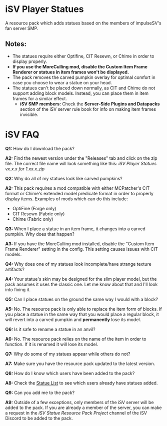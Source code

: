 # iSV Player Statues
A resource pack which adds statues based on the members of impulseSV's fan server SMP.

## Notes:
- The statues require either Optifine, CIT Resewn, or Chime in order to display properly.
- **If you use the MoreCulling mod, disable the Custom Item Frame Renderer or statues in item frames won't be displayed.**
- The pack removes the carved pumpkin overlay for optimal comfort in case you choose to wear a statue on your head.
- The statues can't be placed down normally, as CIT and Chime do not support adding block models. Instead, you can place them in item frames for a similar effect.
  - **iSV SMP members:** Check the **Server-Side Plugins and Datapacks** section of the iSV server rule book for info on making item frames invisible.

# iSV FAQ
**Q1:** How do I download the pack?

**A2:** Find the newest version under the "Releases" tab and click on the zip file. The correct file name will look something like this: _iSV Player Statues vx.x.x for 1.xx.x.zip_

**Q2:** Why do all of my statues look like carved pumpkins?

**A2:** This pack requires a mod compatible with either MCPatcher's CIT format or Chime's extended model predicate format in order to properly display items. Examples of mods which can do this include:
- OptiFine (Forge only)
- CIT Resewn (Fabric only)
- Chime (Fabric only)

**Q3:** When I place a statue in an item frame, it changes into a carved pumpkin. Why does that happen?

**A3:** If you have the MoreCulling mod installed, disable the "Custom Item Frame Renderer" setting in the config. This setting causes issues with CIT models.

**Q4:** Why does one of my statues look incomplete/have strange texture artifacts?

**A4:** Your statue's skin may be designed for the slim player model, but the pack assumes it uses the classic one. Let me know about that and I'll look into fixing it.

**Q5:** Can I place statues on the ground the same way I would with a block?

**A5:** No. The resource pack is only able to replace the item form of blocks. If you place a statue in the same way that you would place a regular block, it will revert into a carved pumpkin and **permanently** lose its model.

**Q6:** Is it safe to rename a statue in an anvil?

**A6:** No. The resource pack relies on the name of the item in order to function. If it is renamed it will lose its model.

**Q7:** Why do some of my statues appear while others do not?

**A7:** Make sure you have the resource pack updated to the latest version.

**Q8:** How do I know which users have been added to the pack?

**A8:** Check the [Statue List](Statue-List.md) to see which users already have statues added.

**Q9:** Can you add me to the pack?

**A9:** Outside of a few exceptions, only members of the iSV server will be added to the pack. If you are already a member of the server, you can make a request in the _iSV Statue Resource Pack Project_ channel of the iSV Discord to be added to the pack.
